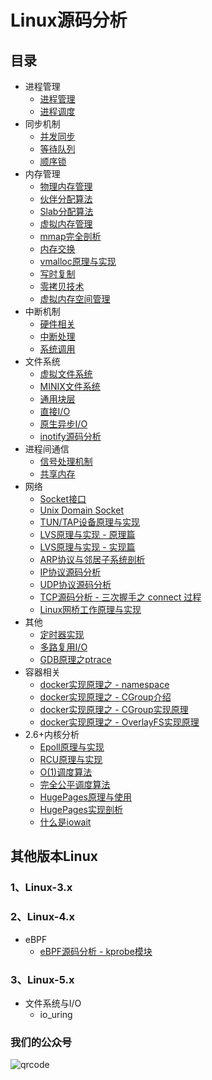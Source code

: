 # Linux源码分析

## 目录

* 进程管理
    * [进程管理](https://github.com/wanglinpan/linux-source-code-analyze/blob/master/process-management.md)
    * [进程调度](https://github.com/wanglinpan/linux-source-code-analyze/blob/master/process-schedule.md)
* 同步机制
    * [并发同步](https://github.com/wanglinpan/linux-source-code-analyze/blob/master/concurrency-synchronize.md)
    * [等待队列](https://github.com/wanglinpan/linux-source-code-analyze/blob/master/waitqueue.md)
    * [顺序锁](https://github.com/wanglinpan/linux-source-code-analyze/blob/master/seqlock.md)
* 内存管理
    * [物理内存管理](https://github.com/wanglinpan/linux-source-code-analyze/blob/master/physical-memory-managemen.md)
    * [伙伴分配算法](https://github.com/wanglinpan/linux-source-code-analyze/blob/master/physical-memory-buddy-system.md)
    * [Slab分配算法](https://github.com/wanglinpan/linux-source-code-analyze/blob/master/physical-memory-slab-algorithm.md)
    * [虚拟内存管理](https://github.com/wanglinpan/linux-source-code-analyze/blob/master/virtual_memory_address_manager.md)
    * [mmap完全剖析](https://github.com/wanglinpan/linux-source-code-analyze/blob/master/memory_mmap.md)
    * [内存交换](https://github.com/wanglinpan/linux-source-code-analyze/blob/master/memory_swap.md)
    * [vmalloc原理与实现](https://github.com/wanglinpan/linux-source-code-analyze/blob/master/vmalloc-memory-implements.md)
    * [写时复制](https://github.com/wanglinpan/linux-source-code-analyze/blob/master/copy-on-write.md)
    * [零拷贝技术](https://github.com/wanglinpan/linux-source-code-analyze/blob/master/zero-copy.md)
    * [虚拟内存空间管理](https://github.com/wanglinpan/linux-source-code-analyze/blob/master/process-virtual-memory-manage.md)
* 中断机制
    * [硬件相关](https://github.com/wanglinpan/linux-source-code-analyze/blob/master/interrupt_hardware.md)
    * [中断处理](https://github.com/wanglinpan/linux-source-code-analyze/blob/master/interrupt_softward.md)
    * [系统调用](https://github.com/wanglinpan/linux-source-code-analyze/blob/master/syscall.md)
* 文件系统
    * [虚拟文件系统](https://github.com/wanglinpan/linux-source-code-analyze/blob/master/virtual_file_system.md)
    * [MINIX文件系统](https://github.com/wanglinpan/linux-source-code-analyze/blob/master/minix_file_system.md)
    * [通用块层](https://github.com/wanglinpan/linux-source-code-analyze/blob/master/filesystem-generic-block-layer.md)
    * [直接I/O](https://github.com/wanglinpan/linux-source-code-analyze/blob/master/direct-io.md)
    * [原生异步I/O](https://github.com/wanglinpan/linux-source-code-analyze/blob/master/native-aio.md)
    * [inotify源码分析](https://github.com/wanglinpan/linux-source-code-analyze/blob/master/inotify-source-code-analysis.md)
* 进程间通信
    * [信号处理机制](https://github.com/wanglinpan/linux-source-code-analyze/blob/master/signal.md)
    * [共享内存](https://github.com/wanglinpan/linux-source-code-analyze/blob/master/ipc-shm.md)
* 网络
    * [Socket接口](https://github.com/wanglinpan/linux-source-code-analyze/blob/master/socket_interface.md)
    * [Unix Domain Socket](https://github.com/wanglinpan/linux-source-code-analyze/blob/master/unix-domain-sockets.md)
    * [TUN/TAP设备原理与实现](https://github.com/wanglinpan/linux-source-code-analyze/blob/master/tun-tap-principle.md)
    * [LVS原理与实现 - 原理篇](https://github.com/wanglinpan/linux-source-code-analyze/blob/master/lvs-principle-and-source-analysis-part1.md)
    * [LVS原理与实现 - 实现篇](https://github.com/wanglinpan/linux-source-code-analyze/blob/master/lvs-principle-and-source-analysis-part2.md)
    * [ARP协议与邻居子系统剖析](https://github.com/wanglinpan/linux-source-code-analyze/blob/master/arp-neighbour.md)
    * [IP协议源码分析](https://github.com/wanglinpan/linux-source-code-analyze/blob/master/ip-source-code.md)
    * [UDP协议源码分析](https://github.com/wanglinpan/linux-source-code-analyze/blob/master/udp-source-code.md)
    * [TCP源码分析 - 三次握手之 connect 过程](https://github.com/wanglinpan/linux-source-code-analyze/blob/master/tcp-three-way-handshake-connect.md)
    * [Linux网桥工作原理与实现](https://github.com/wanglinpan/linux-source-code-analyze/blob/master/net_bridge.md)
* 其他
    * [定时器实现](https://github.com/wanglinpan/linux-source-code-analyze/blob/master/kernel-timer.md)
    * [多路复用I/O](https://github.com/wanglinpan/linux-source-code-analyze/blob/master/multiplexing-io.md)
    * [GDB原理之ptrace](https://github.com/wanglinpan/linux-source-code-analyze/blob/master/ptrace.md)
* 容器相关
    * [docker实现原理之 - namespace](https://github.com/wanglinpan/linux-source-code-analyze/blob/master/namespace.md)
    * [docker实现原理之 - CGroup介绍](https://github.com/wanglinpan/linux-source-code-analyze/blob/master/cgroup.md)
    * [docker实现原理之 - CGroup实现原理](https://github.com/wanglinpan/linux-source-code-analyze/blob/master/cgroup-principle.md)
    * [docker实现原理之 - OverlayFS实现原理](https://github.com/wanglinpan/linux-source-code-analyze/blob/master/overlayfs.md)
* 2.6+内核分析
    * [Epoll原理与实现](https://github.com/wanglinpan/linux-source-code-analyze/blob/master/epoll-principle.md)
    * [RCU原理与实现](https://github.com/wanglinpan/linux-source-code-analyze/blob/master/rcu.md)
    * [O(1)调度算法](https://github.com/wanglinpan/linux-source-code-analyze/blob/master/process-schedule-o1.md)
    * [完全公平调度算法](https://github.com/wanglinpan/linux-source-code-analyze/blob/master/cfs-scheduler.md)
    * [HugePages原理与使用](https://github.com/wanglinpan/linux-source-code-analyze/blob/master/hugepage.md)
    * [HugePages实现剖析](https://github.com/wanglinpan/linux-source-code-analyze/blob/master/hugepages-source-code-analysis.md)
    * [什么是iowait](https://github.com/wanglinpan/linux-source-code-analyze/blob/master/iowait.md)
    
## 其他版本Linux

### 1、Linux-3.x

### 2、Linux-4.x
* eBPF
    * [eBPF源码分析 - kprobe模块](https://github.com/wanglinpan/linux-source-code-analyze/blob/master/eBPF.md)

### 3、Linux-5.x
* 文件系统与I/O
   * io_uring

### 我们的公众号

![qrcode](https://image-static.segmentfault.com/376/558/3765589661-607fef350658b_fix732)



